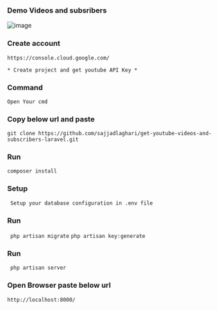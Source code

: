### Demo Videos and subsribers
![image](https://github.com/sajjadlaghari/get-youtube-videos-and-subscriber-laravel/assets/68752819/fcebd5ef-c2b5-4e7b-8a0a-b371ddb18551)

### Create account
``` https://console.cloud.google.com/ ```

``` * Create project and get youtube API Key * ```



### Command

``` Open Your cmd  ```
### Copy below url and paste
```git clone https://github.com/sajjadlaghari/get-youtube-videos-and-subscribers-laravel.git ``` 

### Run 
``` composer install ```

### Setup
``` Setup your database configuration in .env file```

### Run
``` php artisan migrate```
``` php artisan key:generate ``` 



### Run
``` php artisan server```


### Open Browser paste below url

``` http://localhost:8000/ ```


